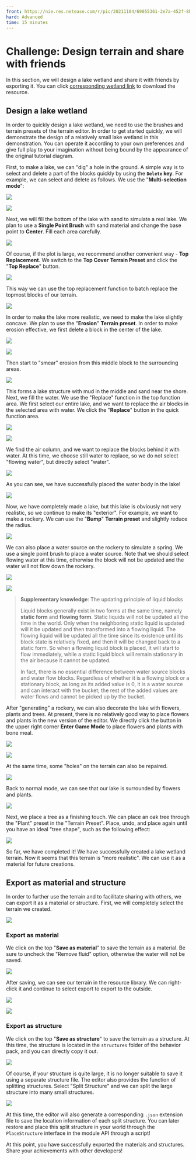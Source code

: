 ```yaml
--- 
front: https://nie.res.netease.com/r/pic/20211104/69055361-2e7a-452f-8b1a-f23e1262a03a.jpg 
hard: Advanced 
time: 15 minutes 
--- 
```

# Challenge: Design terrain and share with friends 

In this section, we will design a lake wetland and share it with friends by exporting it. You can click [corresponding wetland link](https://g79.gdl.netease.com/addonguide-6.zip) to download the resource. 

## Design a lake wetland 

In order to quickly design a lake wetland, we need to use the brushes and terrain presets of the terrain editor. In order to get started quickly, we will demonstrate the design of a relatively small lake wetland in this demonstration. You can operate it according to your own preferences and give full play to your imagination without being bound by the appearance of the original tutorial diagram. 

First, to make a lake, we can "dig" a hole in the ground. A simple way is to select and delete a part of the blocks quickly by using the **`Delete` key**. For example, we can select and delete as follows. We use the "**Multi-selection mode**": 

![](./images/5.4_select_region.png) 

![](./images/5.4_delete_region.png) 

Next, we will fill the bottom of the lake with sand to simulate a real lake. We plan to use a **Single Point Brush** with sand material and change the base point to **Center**. Fill each area carefully. 

![](./images/5.4_set_sands.png) 

Of course, if the plot is large, we recommend another convenient way - **Top Replacement**. We switch to the **Top Cover** **Terrain Preset** and click the "**Top Replace**" button. 

![](./images/5.4_top_replace.png) 

This way we can use the top replacement function to batch replace the topmost blocks of our terrain. 

![](./images/5.4_top_replace_effect.png) 

In order to make the lake more realistic, we need to make the lake slightly concave. We plan to use the "**Erosion**" **Terrain preset**. In order to make erosion effective, we first delete a block in the center of the lake. 

![](./images/5.4_delete_rectangle.png) 

![](./images/5.4_deleted_rectangle.png) 

Then start to "smear" erosion from this middle block to the surrounding areas. 

![](./images/5.4_erose.png) 

This forms a lake structure with mud in the middle and sand near the shore. Next, we fill the water. We use the "Replace" function in the top function area. We first select our entire lake, and we want to replace the air blocks in the selected area with water. We click the "**Replace**" button in the quick function area. 

![](./images/5.4_set_water.png) 

![](./images/5.4_water_replace.png) 

We find the air column, and we want to replace the blocks behind it with water. At this time, we choose still water to replace, so we do not select "flowing water", but directly select "water". 


![](./images/5.4_water_replaced.png) 

As you can see, we have successfully placed the water body in the lake! 

![](./images/5.4_water_set.png) 

Now, we have completely made a lake, but this lake is obviously not very realistic, so we continue to make its "exterior". For example, we want to make a rockery. We can use the "**Bump**" **Terrain preset** and slightly reduce the radius. 

![](./images/5.4_make_rockery.png) 

We can also place a water source on the rockery to simulate a spring. We use a single point brush to place a water source. Note that we should select flowing water at this time, otherwise the block will not be updated and the water will not flow down the rockery. 

![](./images/5.4_make_foutain.png) 

![](./images/5.4_foutain.png) 

> **Supplementary knowledge**: The updating principle of liquid blocks 
> 
> Liquid blocks generally exist in two forms at the same time, namely **static form** and **flowing form**. Static liquids will not be updated all the time in the world. Only when the neighboring static liquid is updated will it be updated and then transformed into a flowing liquid. The flowing liquid will be updated all the time since its existence until its block state is relatively fixed, and then it will be changed back to a static form. So when a flowing liquid block is placed, it will start to flow immediately, while a static liquid block will remain stationary in the air because it cannot be updated. 
> 
> In fact, there is no essential difference between water source blocks and water flow blocks. Regardless of whether it is a flowing block or a stationary block, as long as its added value is 0, it is a water source and can interact with the bucket; the rest of the added values are water flows and cannot be picked up by the bucket. 

After "generating" a rockery, we can also decorate the lake with flowers, plants and trees. At present, there is no relatively good way to place flowers and plants in the new version of the editor. We directly click the button in the upper right corner **Enter Game Mode** to place flowers and plants with bone meal. 

![](./images/5.4_gaming_mode.png) 

![](./images/5.4_use_bone_dust.png) 

At the same time, some "holes" on the terrain can also be repaired. 

![](./images/5.4_make_smoother.png) 

Back to normal mode, we can see that our lake is surrounded by flowers and plants. 

![](./images/5.4_grass_set.png) 

Next, we place a tree as a finishing touch. We can place an oak tree through the "Plant" preset in the "Terrain Preset". Place, undo, and place again until you have an ideal "tree shape", such as the following effect: 

![](./images/5.4_tree_set.png) 

So far, we have completed it! We have successfully created a lake wetland terrain. Now it seems that this terrain is "more realistic". We can use it as a material for future creations. 

## Export as material and structure 

In order to further use the terrain and to facilitate sharing with others, we can export it as a material or structure. First, we will completely select the terrain we created. 

![](./images/5.4_region_bounded.png) 

### Export as material 


We click on the top "**Save as material**" to save the terrain as a material. Be sure to uncheck the "Remove fluid" option, otherwise the water will not be saved. 

![](./images/5.4_save_as_resource.png) 

After saving, we can see our terrain in the resource library. We can right-click it and continue to select export to export to the outside. 

![](./images/5.4_export_waterland.png) 

![](./images/5.4_export_successfully.png) 

### Export as structure 

We click on the top "**Save as structure**" to save the terrain as a structure. At this time, the structure is located in the `structures` folder of the behavior pack, and you can directly copy it out. 

![](./images/5.4_save_as_structure.png) 

Of course, if your structure is quite large, it is no longer suitable to save it using a separate structure file. The editor also provides the function of splitting structures. Select "Split Structure" and we can split the large structure into many small structures. 

![](./images/5.4_cut_structure.png) 

At this time, the editor will also generate a corresponding `.json` extension file to save the location information of each split structure. You can later restore and place this split structure in your world through the `PlaceStructure` interface in the module API through a script! 

At this point, you have successfully exported the materials and structures. Share your achievements with other developers!